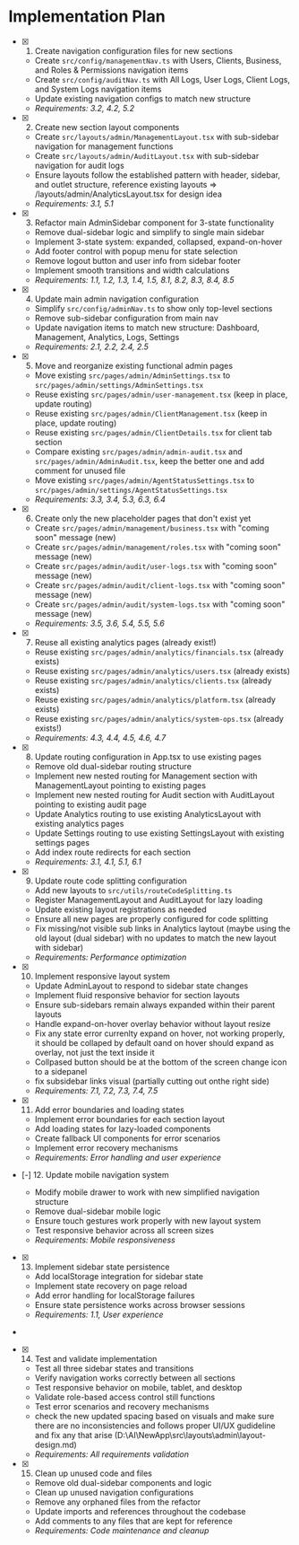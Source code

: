 # Implementation Plan

- [x] 1. Create navigation configuration files for new sections





  - Create `src/config/managementNav.ts` with Users, Clients, Business, and Roles & Permissions navigation items
  - Create `src/config/auditNav.ts` with All Logs, User Logs, Client Logs, and System Logs navigation items
  - Update existing navigation configs to match new structure
  - _Requirements: 3.2, 4.2, 5.2_

- [x] 2. Create new section layout components





  - Create `src/layouts/admin/ManagementLayout.tsx` with sub-sidebar navigation for management functions
  - Create `src/layouts/admin/AuditLayout.tsx` with sub-sidebar navigation for audit logs
  - Ensure layouts follow the established pattern with header, sidebar, and outlet structure, reference existing layouts => /layouts/admin/AnalyticsLayout.tsx for design idea
  - _Requirements: 3.1, 5.1_

- [x] 3. Refactor main AdminSidebar component for 3-state functionality





  - Remove dual-sidebar logic and simplify to single main sidebar
  - Implement 3-state system: expanded, collapsed, expand-on-hover
  - Add footer control with popup menu for state selection
  - Remove logout button and user info from sidebar footer
  - Implement smooth transitions and width calculations
  - _Requirements: 1.1, 1.2, 1.3, 1.4, 1.5, 8.1, 8.2, 8.3, 8.4, 8.5_

- [x] 4. Update main admin navigation configuration





  - Simplify `src/config/adminNav.ts` to show only top-level sections
  - Remove sub-sidebar configuration from main nav
  - Update navigation items to match new structure: Dashboard, Management, Analytics, Logs, Settings
  - _Requirements: 2.1, 2.2, 2.4, 2.5_

- [x] 5. Move and reorganize existing functional admin pages





  - Move existing `src/pages/admin/AdminSettings.tsx` to `src/pages/admin/settings/AdminSettings.tsx`
  - Reuse existing `src/pages/admin/user-management.tsx` (keep in place, update routing)
  - Reuse existing `src/pages/admin/ClientManagement.tsx` (keep in place, update routing)
  - Reuse existing `src/pages/admin/ClientDetails.tsx` for client tab section
  - Compare existing `src/pages/admin/admin-audit.tsx` and `src/pages/admin/AdminAudit.tsx`, keep the better one and add comment for unused file
  - Move existing `src/pages/admin/AgentStatusSettings.tsx` to `src/pages/admin/settings/AgentStatusSettings.tsx`
  - _Requirements: 3.3, 3.4, 5.3, 6.3, 6.4_

- [x] 6. Create only the new placeholder pages that don't exist yet





  - Create `src/pages/admin/management/business.tsx` with "coming soon" message (new)
  - Create `src/pages/admin/management/roles.tsx` with "coming soon" message (new)
  - Create `src/pages/admin/audit/user-logs.tsx` with "coming soon" message (new)
  - Create `src/pages/admin/audit/client-logs.tsx` with "coming soon" message (new)
  - Create `src/pages/admin/audit/system-logs.tsx` with "coming soon" message (new)
  - _Requirements: 3.5, 3.6, 5.4, 5.5, 5.6_

- [x] 7. Reuse all existing analytics pages (already exist!)





  - Reuse existing `src/pages/admin/analytics/financials.tsx` (already exists)
  - Reuse existing `src/pages/admin/analytics/users.tsx` (already exists)
  - Reuse existing `src/pages/admin/analytics/clients.tsx` (already exists)
  - Reuse existing `src/pages/admin/analytics/platform.tsx` (already exists)
  - Reuse existing `src/pages/admin/analytics/system-ops.tsx` (already exists!)
  - _Requirements: 4.3, 4.4, 4.5, 4.6, 4.7_

- [x] 8. Update routing configuration in App.tsx to use existing pages





  - Remove old dual-sidebar routing structure
  - Implement new nested routing for Management section with ManagementLayout pointing to existing pages
  - Implement new nested routing for Audit section with AuditLayout pointing to existing audit page
  - Update Analytics routing to use existing AnalyticsLayout with existing analytics pages
  - Update Settings routing to use existing SettingsLayout with existing settings pages
  - Add index route redirects for each section
  - _Requirements: 3.1, 4.1, 5.1, 6.1_

- [x] 9. Update route code splitting configuration









  - Add new layouts to `src/utils/routeCodeSplitting.ts`
  - Register ManagementLayout and AuditLayout for lazy loading
  - Update existing layout registrations as needed
  - Ensure all new pages are properly configured for code splitting
  - Fix missing/not visible sub links in Analytics laytout (maybe using the old layout (dual sidebar) with no updates to match the new layout with sidebar)
  - _Requirements: Performance optimization_

- [x] 10. Implement responsive layout system





  - Update AdminLayout to respond to sidebar state changes
  - Implement fluid responsive behavior for section layouts
  - Ensure sub-sidebars remain always expanded within their parent layouts
  - Handle expand-on-hover overlay behavior without layout resize
  - Fix any state error currenlty expand on hover, not working properly, it should be collaped by default oand on hover should expand as overlay, not just the text inside it
  - Collpased button should be at the bottom of the screen change icon to a sidepanel
  - fix subsidebar links visual (partially cutting out onthe right side)
  - _Requirements: 7.1, 7.2, 7.3, 7.4, 7.5_

- [x] 11. Add error boundaries and loading states





  - Implement error boundaries for each section layout
  - Add loading states for lazy-loaded components
  - Create fallback UI components for error scenarios
  - Implement error recovery mechanisms
  - _Requirements: Error handling and user experience_

- [-] 12. Update mobile navigation system



  - Modify mobile drawer to work with new simplified navigation structure
  - Remove dual-sidebar mobile logic
  - Ensure touch gestures work properly with new layout system
  - Test responsive behavior across all screen sizes
  - _Requirements: Mobile responsiveness_

- [x] 13. Implement sidebar state persistence









  - Add localStorage integration for sidebar state
  - Implement state recovery on page reload
  - Add error handling for localStorage failures
  - Ensure state persistence works across browser sessions
  - _Requirements: 1.1, User experience_
-


- [x] 14. Test and validate implementation



  - Test all three sidebar states and transitions
  - Verify navigation works correctly between all sections
  - Test responsive behavior on mobile, tablet, and desktop
  - Validate role-based access control still functions
  - Test error scenarios and recovery mechanisms
  - check the new updated spacing based on visuals and make sure there are no inconsistencies and follows proper UI/UX gudideline and fix any that arise (D:\AI\NewApp\src\layouts\admin\layout-design.md)
  - _Requirements: All requirements validation_

- [x] 15. Clean up unused code and files





  - Remove old dual-sidebar components and logic
  - Clean up unused navigation configurations
  - Remove any orphaned files from the refactor
  - Update imports and references throughout the codebase
  - Add comments to any files that are kept for reference
  - _Requirements: Code maintenance and cleanup_